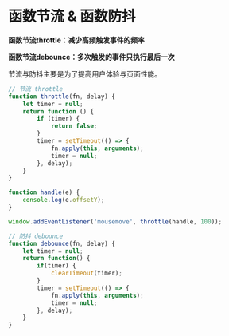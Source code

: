 # 函数节流 & 函数防抖

**函数节流throttle：减少高频触发事件的频率**

**函数节流debounce：多次触发的事件只执行最后一次**

节流与防抖主要是为了提高用户体验与页面性能。

```js
// 节流 throttle
function throttle(fn, delay) {
    let timer = null;
    return function () {
        if (timer) {
            return false;
        }
        timer = setTimeout(() => {
            fn.apply(this, arguments);
            timer = null;
        }, delay);
    }
}

function handle(e) {
    console.log(e.offsetY);
}

window.addEventListener('mousemove', throttle(handle, 100));
```

```js
// 防抖 debounce
function debounce(fn, delay) {
    let timer = null;
    return function() {
        if(timer) {
            clearTimeout(timer);
        }
        timer = setTimeout(() => {
            fn.apply(this, arguments);
            timer = null;
        }, delay);
    }
}
```